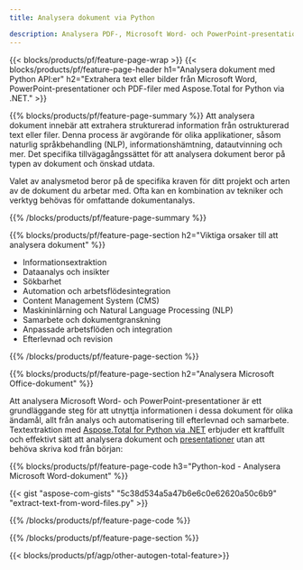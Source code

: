 ```yaml
---
title: Analysera dokument via Python 

description: Analysera PDF-, Microsoft Word- och PowerPoint-presentationer via din Python-applikation. Extrahera text eller bilder med lätthet.
---
```


{{< blocks/products/pf/feature-page-wrap >}}
{{< blocks/products/pf/feature-page-header h1="Analysera dokument med Python API:er" h2="Extrahera text eller bilder från Microsoft Word, PowerPoint-presentationer och PDF-filer med Aspose.Total for Python via .NET." >}}

{{% blocks/products/pf/feature-page-summary %}}
Att analysera dokument innebär att extrahera strukturerad information från ostrukturerad text eller filer. Denna process är avgörande för olika applikationer, såsom naturlig språkbehandling (NLP), informationshämtning, datautvinning och mer. Det specifika tillvägagångssättet för att analysera dokument beror på typen av dokument och önskad utdata. <br />

Valet av analysmetod beror på de specifika kraven för ditt projekt och arten av de dokument du arbetar med. Ofta kan en kombination av tekniker och verktyg behövas för omfattande dokumentanalys.

{{% /blocks/products/pf/feature-page-summary  %}}

{{% blocks/products/pf/feature-page-section  h2="Viktiga orsaker till att analysera dokument" %}}

- Informationsextraktion
- Dataanalys och insikter
- Sökbarhet
- Automation och arbetsflödesintegration
- Content Management System (CMS)
- Maskininlärning och Natural Language Processing (NLP)
- Samarbete och dokumentgranskning
- Anpassade arbetsflöden och integration
- Efterlevnad och revision

{{% /blocks/products/pf/feature-page-section %}}

{{% blocks/products/pf/feature-page-section  h2="Analysera Microsoft Office-dokument" %}}

Att analysera Microsoft Word- och PowerPoint-presentationer är ett grundläggande steg för att utnyttja informationen i dessa dokument för olika ändamål, allt från analys och automatisering till efterlevnad och samarbete.<br />
Textextraktion med [Aspose.Total for Python via .NET](https://products.aspose.com/total/python-net/) erbjuder ett kraftfullt och effektivt sätt att analysera dokument och [presentationer](https://products.aspose.com/total/sv/python-net/parse/powerpoint/) utan att behöva skriva kod från början:<br />

{{% blocks/products/pf/feature-page-code h3="Python-kod - Analysera Microsoft Word-dokument" %}}

{{< gist "aspose-com-gists" "5c38d534a5a47b6e6c0e62620a50c6b9" "extract-text-from-word-files.py" >}}

{{% /blocks/products/pf/feature-page-code  %}}

{{% /blocks/products/pf/feature-page-section %}}

{{< blocks/products/pf/agp/other-autogen-total-feature>}}